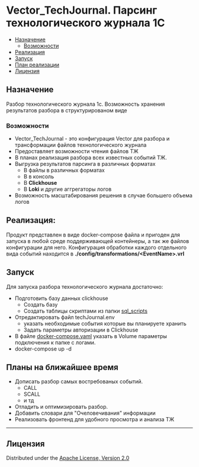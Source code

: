 # **Vector_TechJournal.** Парсинг технологического журнала 1С


- [Назначение](#назначение)
    - [Возможности](#возможности)
- [Реализация](#реализация)
- [Запуск](#запуск)
- [План реализации](#Планы)
- [Лицензия](#лицензия)

## Назначение

Разбор технологического журнала 1с.
Возможность хранения результатов разбора в структурированом виде

### Возможности

- Vector_TechJournal - это конфигурация Vector для разбора и трансформации файлов технологического журнала
- Предоставляет возможности чтения файлов  ТЖ
- В планах реализация разбора всех известных событий ТЖ.
- Выгрузка результатов парсинга в различных форматах
    - В файлы в различных форматах
    - В в консоль
    - В <b>Clickhouse</b>
    - В <b>Loki</b> и другие аггрегаторы логов 
- Возможность масштабирования решения в случае большего объема логов


## Реализация:

Продукт представлен в виде docker-compose файла и пригоден для запуска в любой среде поддерживающей контейнеры, а так же файлов конфигурации для него.
Конфигурация обработки каждого отдельного вида событий находится в <b>./config/transformations/\<EventName>.vrl</b>



## Запуск

Для запуска разбора технологического журнала достаточно:
- Подготовить базу данных clickhouse
    - Создать базу 
    - Создать таблицы скриптами из папки [sql_scripts](https://github.com/Segate-ekb/vector/tree/main/sql_scripts)
- Отредактировать файл techJournal.env
    - указать необходимые события которые вы планируете хранить
    - Задать параметры авторизации в Clickhouse
- В файле [docker-compose.yaml](https://github.com/Segate-ekb/vector/tree/main/sql_scripts) указать в Volume параметры подключения к папке с логами.   
- docker-compose up -d    

## Планы на ближайшее время
- Дописать разбор самых востребованых событий.
    - CALL
    - SCALL
    - и тд
- Отладить и оптимизировать разбор.
- Добавить словари для "Очеловечивания" информации
- Реализовать фронтенд для удобного просмотра и анализа ТЖ


---

## Лицензия

Distributed under the [Apache License, Version 2.0](http://www.apache.org/licenses/LICENSE-2.0.html)
